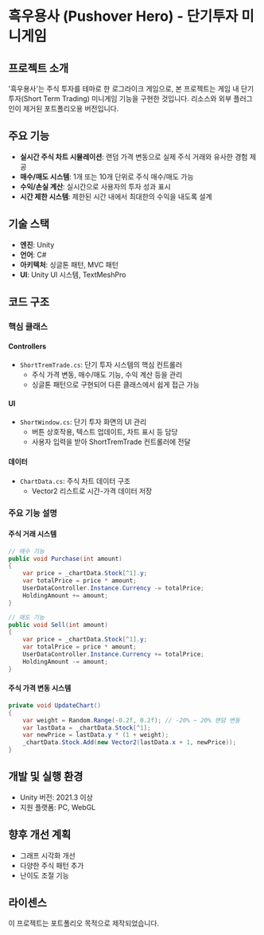 # 흑우용사 (Pushover Hero) - 단기투자 미니게임

## 프로젝트 소개
'흑우용사'는 주식 투자를 테마로 한 로그라이크 게임으로, 본 프로젝트는 게임 내 단기투자(Short Term Trading) 미니게임 기능을 구현한 것입니다. 리소스와 외부 플러그인이 제거된 포트폴리오용 버전입니다.

## 주요 기능
- **실시간 주식 차트 시뮬레이션**: 랜덤 가격 변동으로 실제 주식 거래와 유사한 경험 제공
- **매수/매도 시스템**: 1개 또는 10개 단위로 주식 매수/매도 가능
- **수익/손실 계산**: 실시간으로 사용자의 투자 성과 표시
- **시간 제한 시스템**: 제한된 시간 내에서 최대한의 수익을 내도록 설계

## 기술 스택
- **엔진**: Unity
- **언어**: C#
- **아키텍처**: 싱글톤 패턴, MVC 패턴
- **UI**: Unity UI 시스템, TextMeshPro

## 코드 구조

### 핵심 클래스

#### Controllers
- `ShortTremTrade.cs`: 단기 투자 시스템의 핵심 컨트롤러
  - 주식 가격 변동, 매수/매도 기능, 수익 계산 등을 관리
  - 싱글톤 패턴으로 구현되어 다른 클래스에서 쉽게 접근 가능

#### UI
- `ShortWindow.cs`: 단기 투자 화면의 UI 관리
  - 버튼 상호작용, 텍스트 업데이트, 차트 표시 등 담당
  - 사용자 입력을 받아 ShortTremTrade 컨트롤러에 전달

#### 데이터
- `ChartData.cs`: 주식 차트 데이터 구조
  - Vector2 리스트로 시간-가격 데이터 저장

### 주요 기능 설명

#### 주식 거래 시스템
```csharp
// 매수 기능
public void Purchase(int amount)
{
    var price = _chartData.Stock[^1].y;
    var totalPrice = price * amount;
    UserDataController.Instance.Currency -= totalPrice;
    HoldingAmount += amount;
}

// 매도 기능
public void Sell(int amount)
{
    var price = _chartData.Stock[^1].y;
    var totalPrice = price * amount;
    UserDataController.Instance.Currency += totalPrice;
    HoldingAmount -= amount;
}
```

#### 주식 가격 변동 시스템
```csharp
private void UpdateChart()
{
    var weight = Random.Range(-0.2f, 0.2f); // -20% ~ 20% 랜덤 변동
    var lastData = _chartData.Stock[^1];
    var newPrice = lastData.y * (1 + weight);
    _chartData.Stock.Add(new Vector2(lastData.x + 1, newPrice));
}
```

## 개발 및 실행 환경
- Unity 버전: 2021.3 이상
- 지원 플랫폼: PC, WebGL

## 향후 개선 계획
- 그래프 시각화 개선
- 다양한 주식 패턴 추가
- 난이도 조절 기능

## 라이센스
이 프로젝트는 포트폴리오 목적으로 제작되었습니다. 